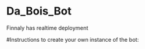 # Da_Bois_Bot
Finnaly has realtime deployment

#Instructions to create your own instance of the bot:
